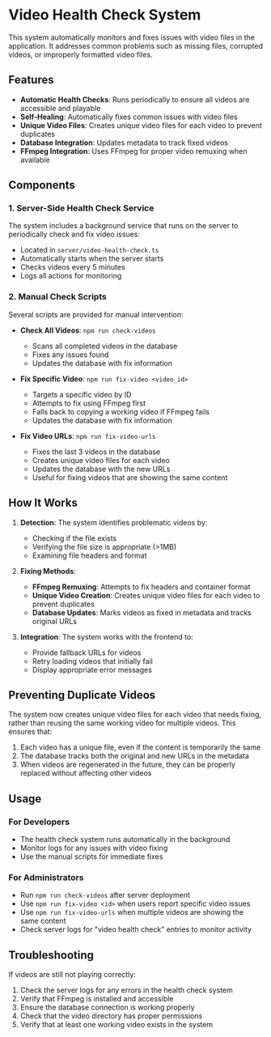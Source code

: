 # Video Health Check System

This system automatically monitors and fixes issues with video files in the application. It addresses common problems such as missing files, corrupted videos, or improperly formatted video files.

## Features

- **Automatic Health Checks**: Runs periodically to ensure all videos are accessible and playable
- **Self-Healing**: Automatically fixes common issues with video files
- **Unique Video Files**: Creates unique video files for each video to prevent duplicates
- **Database Integration**: Updates metadata to track fixed videos
- **FFmpeg Integration**: Uses FFmpeg for proper video remuxing when available

## Components

### 1. Server-Side Health Check Service

The system includes a background service that runs on the server to periodically check and fix video issues:

- Located in `server/video-health-check.ts`
- Automatically starts when the server starts
- Checks videos every 5 minutes
- Logs all actions for monitoring

### 2. Manual Check Scripts

Several scripts are provided for manual intervention:

- **Check All Videos**: `npm run check-videos`
  - Scans all completed videos in the database
  - Fixes any issues found
  - Updates the database with fix information

- **Fix Specific Video**: `npm run fix-video <video_id>`
  - Targets a specific video by ID
  - Attempts to fix using FFmpeg first
  - Falls back to copying a working video if FFmpeg fails
  - Updates the database with fix information

- **Fix Video URLs**: `npm run fix-video-urls`
  - Fixes the last 3 videos in the database
  - Creates unique video files for each video
  - Updates the database with the new URLs
  - Useful for fixing videos that are showing the same content

## How It Works

1. **Detection**: The system identifies problematic videos by:
   - Checking if the file exists
   - Verifying the file size is appropriate (>1MB)
   - Examining file headers and format

2. **Fixing Methods**:
   - **FFmpeg Remuxing**: Attempts to fix headers and container format
   - **Unique Video Creation**: Creates unique video files for each video to prevent duplicates
   - **Database Updates**: Marks videos as fixed in metadata and tracks original URLs

3. **Integration**: The system works with the frontend to:
   - Provide fallback URLs for videos
   - Retry loading videos that initially fail
   - Display appropriate error messages

## Preventing Duplicate Videos

The system now creates unique video files for each video that needs fixing, rather than reusing the same working video for multiple videos. This ensures that:

1. Each video has a unique file, even if the content is temporarily the same
2. The database tracks both the original and new URLs in the metadata
3. When videos are regenerated in the future, they can be properly replaced without affecting other videos

## Usage

### For Developers

- The health check system runs automatically in the background
- Monitor logs for any issues with video fixing
- Use the manual scripts for immediate fixes

### For Administrators

- Run `npm run check-videos` after server deployment
- Use `npm run fix-video <id>` when users report specific video issues
- Use `npm run fix-video-urls` when multiple videos are showing the same content
- Check server logs for "video health check" entries to monitor activity

## Troubleshooting

If videos are still not playing correctly:

1. Check the server logs for any errors in the health check system
2. Verify that FFmpeg is installed and accessible
3. Ensure the database connection is working properly
4. Check that the video directory has proper permissions
5. Verify that at least one working video exists in the system 